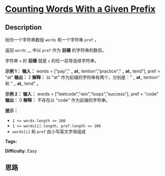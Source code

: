 # [Counting Words With a Given Prefix][title]

## Description

给你一个字符串数组 `words` 和一个字符串 `pref` 。

返回 `words` __ 中以 `pref` 作为 **前缀** 的字符串的数目。

字符串 `s` 的 **前缀** 就是  `s` 的任一前导连续字符串。



**示例 1：**
            **输入：** words = ["pay"," _ **at**_ tention","practice"," _ **at**_ tend"], pref = "at"    **输出：** 2    **解释：** 以 "at" 作为前缀的字符串有两个，分别是：" _ **at**_ tention" 和 " _ **at**_ tend" 。    

**示例 2：**
            **输入：** words = ["leetcode","win","loops","success"], pref = "code"    **输出：** 0    **解释：** 不存在以 "code" 作为前缀的字符串。    



**提示：**

  * `1 <= words.length <= 100`
  * `1 <= words[i].length, pref.length <= 100`
  * `words[i]` 和 `pref` 由小写英文字母组成


**Tags:** 

**Difficulty:** Easy

## 思路

[title]: https://leetcode-cn.com/problems/counting-words-with-a-given-prefix
